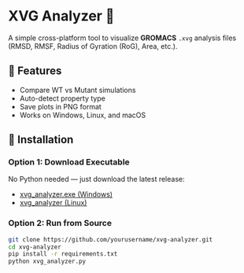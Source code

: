 # XVG Analyzer 🎨
A simple cross-platform tool to visualize **GROMACS** `.xvg` analysis files (RMSD, RMSF, Radius of Gyration (RoG), Area, etc.).

## 🚀 Features
- Compare WT vs Mutant simulations
- Auto-detect property type
- Save plots in PNG format
- Works on Windows, Linux, and macOS

## 🧩 Installation
### Option 1: Download Executable
No Python needed — just download the latest release:
- [xvg_analyzer.exe (Windows)](https://github.com/yourusername/xvg-analyzer/releases)
- [xvg_analyzer (Linux)](https://github.com/yourusername/xvg-analyzer/releases)

### Option 2: Run from Source
```bash
git clone https://github.com/yourusername/xvg-analyzer.git
cd xvg-analyzer
pip install -r requirements.txt
python xvg_analyzer.py

